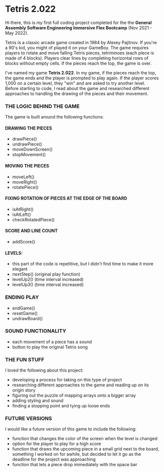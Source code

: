 
# **Tetris 2.022**

Hi there, this is my first full coding project completed for the the **General Assembly Software Engineering Immersive Flex Bootcamp** (Nov 2021 - May 2022). 

Tetris is a classic arcade game created in 1984 by Alexey Pajitnov. If you're a 90's kid, you might of played it on your GameBoy. The game requires players to rotate and move falling Tetris pieces, tetriminoes (each piece is made of 4 blocks). Players clear lines by completing horizontal rows of blocks without empty cells. If the pieces reach the top, the game is over. 

I've named my game **Tetris 2.022**. In my game, if the pieces reach the top, the game ends and the player is prompted to play again. If the player scores 1,000 on a certain level, they "win" and are asked to try another level. Before starting to code, I read about the game and researched different approaches to handling the drawing of the pieces and their movement. 


### THE LOGIC BEHIND THE GAME 

The game is built around the following functions: 

#### DRAWING THE PIECES

- drawPiece()
- undrawPiece()
- moveDownScreen()
- stopMovement()

#### MOVING THE PIECES

- moveLeft()
- moveRight()
- rotatePiece()

#### FIXING ROTATION OF PIECES AT THE EDGE OF THE BOARD

- isAtRight()
- isAtLeft()
- checkRotatedPiece() 

#### SCORE AND LINE COUNT 

- addScore()

#### LEVELS:
- this part of the code is repetitive, but I didn't find time to make it more elegant
- nextStep() (original play function)
- levelUp2() (time interval increased)
- levelUp3() (time interval increased)

### ENDING PLAY 

- endGame()   
- resetGame()
- undrawBoard()


### SOUND FUNCTIONALITY

- each movement of a piece has a sound
- button to play the original Tetris song

### THE FUN STUFF

I loved the following about this project:

- developing a process for taking on this type of project 
- researching different approaches to the game and reading up on its origin story 
- figuring out the puzzle of mapping arrays onto a bigger array 
- adding styling and sound 
- finding a stopping point and tying up loose ends 

### FUTURE VERSIONS

I would like a future version of this game to include the following: 
- function that changes the color of the screen when the level is changed 
- option for the player to play for a high score
- function that draws the upcoming piece in a small grid next to the board, something I worked on for awhile, but decided to let it go as the deadline for the project was approaching 
- function that lets a piece drop immediately with the space bar






